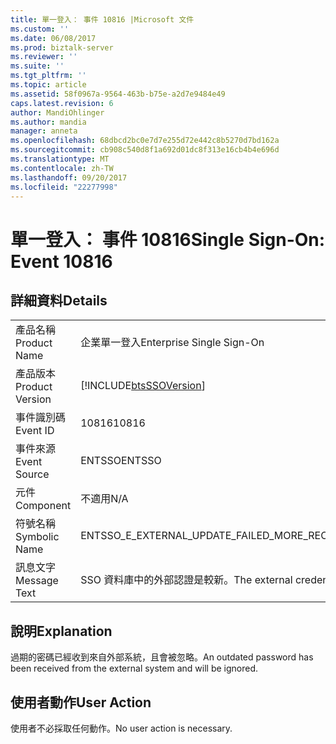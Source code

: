 ```yaml
---
title: 單一登入： 事件 10816 |Microsoft 文件
ms.custom: ''
ms.date: 06/08/2017
ms.prod: biztalk-server
ms.reviewer: ''
ms.suite: ''
ms.tgt_pltfrm: ''
ms.topic: article
ms.assetid: 58f0967a-9564-463b-b75e-a2d7e9484e49
caps.latest.revision: 6
author: MandiOhlinger
ms.author: mandia
manager: anneta
ms.openlocfilehash: 68dbcd2bc0e7d7e255d72e442c8b5270d7bd162a
ms.sourcegitcommit: cb908c540d8f1a692d01dc8f313e16cb4b4e696d
ms.translationtype: MT
ms.contentlocale: zh-TW
ms.lasthandoff: 09/20/2017
ms.locfileid: "22277998"
---
```

# <a name="single-sign-on-event-10816"></a><span data-ttu-id="db72b-102">單一登入： 事件 10816</span><span class="sxs-lookup"><span data-stu-id="db72b-102">Single Sign-On: Event 10816</span></span>
## <a name="details"></a><span data-ttu-id="db72b-103">詳細資料</span><span class="sxs-lookup"><span data-stu-id="db72b-103">Details</span></span>  
  
|||  
|-|-|  
|<span data-ttu-id="db72b-104">產品名稱</span><span class="sxs-lookup"><span data-stu-id="db72b-104">Product Name</span></span>|<span data-ttu-id="db72b-105">企業單一登入</span><span class="sxs-lookup"><span data-stu-id="db72b-105">Enterprise Single Sign-On</span></span>|  
|<span data-ttu-id="db72b-106">產品版本</span><span class="sxs-lookup"><span data-stu-id="db72b-106">Product Version</span></span>|[!INCLUDE[btsSSOVersion](../includes/btsssoversion-md.md)]|  
|<span data-ttu-id="db72b-107">事件識別碼</span><span class="sxs-lookup"><span data-stu-id="db72b-107">Event ID</span></span>|<span data-ttu-id="db72b-108">10816</span><span class="sxs-lookup"><span data-stu-id="db72b-108">10816</span></span>|  
|<span data-ttu-id="db72b-109">事件來源</span><span class="sxs-lookup"><span data-stu-id="db72b-109">Event Source</span></span>|<span data-ttu-id="db72b-110">ENTSSO</span><span class="sxs-lookup"><span data-stu-id="db72b-110">ENTSSO</span></span>|  
|<span data-ttu-id="db72b-111">元件</span><span class="sxs-lookup"><span data-stu-id="db72b-111">Component</span></span>|<span data-ttu-id="db72b-112">不適用</span><span class="sxs-lookup"><span data-stu-id="db72b-112">N/A</span></span>|  
|<span data-ttu-id="db72b-113">符號名稱</span><span class="sxs-lookup"><span data-stu-id="db72b-113">Symbolic Name</span></span>|<span data-ttu-id="db72b-114">ENTSSO_E_EXTERNAL_UPDATE_FAILED_MORE_RECENT</span><span class="sxs-lookup"><span data-stu-id="db72b-114">ENTSSO_E_EXTERNAL_UPDATE_FAILED_MORE_RECENT</span></span>|  
|<span data-ttu-id="db72b-115">訊息文字</span><span class="sxs-lookup"><span data-stu-id="db72b-115">Message Text</span></span>|<span data-ttu-id="db72b-116">SSO 資料庫中的外部認證是較新。</span><span class="sxs-lookup"><span data-stu-id="db72b-116">The external credentials in the SSO database are more recent.</span></span>|  
  
## <a name="explanation"></a><span data-ttu-id="db72b-117">說明</span><span class="sxs-lookup"><span data-stu-id="db72b-117">Explanation</span></span>  
 <span data-ttu-id="db72b-118">過期的密碼已經收到來自外部系統，且會被忽略。</span><span class="sxs-lookup"><span data-stu-id="db72b-118">An outdated password has been received from the external system and will be ignored.</span></span>  
  
## <a name="user-action"></a><span data-ttu-id="db72b-119">使用者動作</span><span class="sxs-lookup"><span data-stu-id="db72b-119">User Action</span></span>  
 <span data-ttu-id="db72b-120">使用者不必採取任何動作。</span><span class="sxs-lookup"><span data-stu-id="db72b-120">No user action is necessary.</span></span>